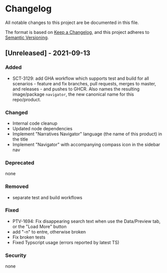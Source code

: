 # Changelog

All notable changes to this project are be documented in this file.

The format is based on [Keep a Changelog](https://keepachangelog.com/en/1.0.0/),
and this project adheres to [Semantic Versioning](https://semver.org/spec/v2.0.0.html).

## [Unreleased] - 2021-09-13

### Added

- SCT-3129: add GHA workflow which supports test and build for all scenarios - feature and fix branches, pull requests, merges to master, and releases - and pushes to GHCR. Also names the resulting image/package `navigator`, the new canonical name for this repo/product.

### Changed

- Internal code cleanup
- Updated node dependencies
- Implement "Narratives Navigator" language (the name of this product) in the title
- Implement "Navigator" with accompanying compass icon in the sidebar nav

### Deprecated

none

### Removed

- separate test and build workflows

### Fixed

- PTV-1694: Fix disappearing search text when use the Data/Preview tab, or the "Load More" button
- add "-n" to entre, otherwise broken
- Fix broken tests
- Fixed Typscript usage (errors reported by latest TS)

### Security

none
